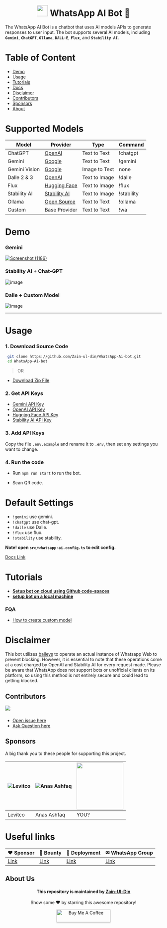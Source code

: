 <div align="center">

# <img src="https://github.com/Zain-ul-din/whatsapp-ai-bot/assets/78583049/d31339cf-b4ae-450e-95b9-53d21e4641a0" width="35" height="35"/> WhatsApp AI Bot 🚀

</div>

The WhatsApp AI Bot is a chatbot that uses AI models APIs to generate responses to user input. The bot supports several AI models, including **`Gemini`**, **`ChatGPT`**, **`Ollama`**, **`DALL-E`**, **`Flux`**, and **`Stability AI`**.

# Table of Content

- [Demo](#demo)
- [Usage](#usage)
- [Tutorials](#Tutorials)
- [Docs](docs/config-docs.md)
- [Disclaimer](#disclaimer)
- [Contributors](#contributors)
- [Sponsors](#Sponsors)
- [About](#about-us)

# Supported Models

| Model         | Provider                                                                                          | Type          | Command    |
| ------------- | ------------------------------------------------------------------------------------------------- | ------------- | ---------- |
| ChatGPT       | [OpenAI](https://platform.openai.com/docs/guides/text-generation/quickstart)                      | Text to Text  | !chatgpt   |
| Gemini        | [Google](https://ai.google.dev/gemini-api/docs/text-generation?lang=node#generate-text-from-text) | Text to Text  | !gemini    |
| Gemini Vision | [Google](https://ai.google.dev/gemini-api/docs/vision?lang=node#upload-image)                     | Image to Text | none       |
| Dalle 2 & 3   | [OpenAI](https://platform.openai.com/docs/api-reference/images/create)                            | Text to Image | !dalle     |
| Flux          | [Hugging Face](https://huggingface.co/black-forest-labs/FLUX.1-dev)                               | Text to Image | !flux      |
| Stability AI  | [Stability AI](https://platform.stability.ai/docs/getting-started/stable-image)                   | Text to Image | !stability |
| Ollama        | [Open Source](https://ollama.com/)                                                                | Text to Text  | !ollama    |
| Custom        | Base Provider                                                                                     | Text to Text  | !wa        |

# Demo

### Gemini



[![Screenshot (1186)](https://github.com/Zain-ul-din/whatsapp-ai-bot/assets/78583049/b6f256de-c792-4947-bf65-401a60a0b1f4)](https://www.youtube.com/watch?v=dXDxTQQqeq8)


### Stability AI + Chat-GPT



![image](https://user-images.githubusercontent.com/78583049/222071673-ef0f2021-a8b4-4263-9304-a77ecd76c0a1.png)



### Dalle + Custom Model



![image](https://user-images.githubusercontent.com/78583049/222074174-55792d13-5137-4c1c-b708-3ad188ca8d8d.png)



---

# Usage

### 1. Download Source Code

```bash
 git clone https://github.com/Zain-ul-din/WhatsApp-Ai-bot.git
 cd WhatsApp-Ai-bot
```

> OR

- [Download Zip File](https://github.com/Zain-ul-din/WhatsApp-Ai-bot/archive/refs/heads/master.zip)

### 2. Get API Keys

- [Gemini API Key](https://aistudio.google.com/app/apikey)
- [OpenAI API Key](https://platform.openai.com/api-keys)
- [Hugging Face API Key](https://huggingface.co/settings/tokens)
- [Stability AI API Key](https://platform.stability.ai/account/keys)

### 3. Add API Keys

Copy the file `.env.example` and rename it to `.env`, then set any settings you want to change.

### 4. Run the code

- Run `npm run start` to run the bot.

- Scan QR code.

# Default Settings

- `!gemini` use gemini.
- `!chatgpt` use chat-gpt.
- `!dalle` use Dalle.
- `!flux` use flux.
- `!stability` use stability.

**Note! open `src/whatsapp-ai.config.ts` to edit config.**

[Docs Link](docs/config-docs.md)

# Tutorials

- **[Setup bot on cloud using Github code-spaces](https://www.youtube.com/watch?v=QahJSi6Ygj4)**
- **[setup bot on a local machine](https://www.youtube.com/watch?v=fyPD3ILFPck)**

### FQA

- [How to create custom model](https://github.com/Zain-ul-din/whatsapp-ai-bot/issues/3)

# Disclaimer

This bot utilizes [baileys](https://github.com/WhiskeySockets/Baileys) to operate an actual instance of Whatsapp Web to prevent blocking. However, it is essential to note that these operations come at a cost charged by OpenAI and Stability AI for every request made. Please be aware that WhatsApp does not support bots or unofficial clients on its platform, so using this method is not entirely secure and could lead to getting blocked.

## Contributors

<a href="https://github.com/Zain-ul-din/WhatsApp-Ai-bot/graphs/contributors">
  <img src="https://contrib.rocks/image?repo=Zain-ul-din/WhatsApp-Ai-bot" />
</a>

###

- [Open issue here](./../../issues)
- [Ask Question here](./../../discussions)

<!-- about -->

## Sponsors

A big thank you to these people for supporting this project.

| ![Levitco](https://avatars.githubusercontent.com/u/47256157?v=4&s=128) | ![Anas Ashfaq](https://avatars.githubusercontent.com/u/119153707?v=4&s=128) | <img src="https://avatars.githubusercontent.com/u/0?v=4" width="150" height="150"/> |
| ---------------------------------------------------------------------- | --------------------------------------------------------------------------- | ----------------------------------------------------------------------------------- |
| Levitco                                                                | Anas Ashfaq                                                                 | YOU?                                                                                |

# Useful links

| ♥ Sponsor                                  | 💎 Bounty                                       | 🚀 Deployment                           | ✉ WhatsApp Group                                         |
| ------------------------------------------ | ----------------------------------------------- | --------------------------------------- | -------------------------------------------------------- |
| [Link](https://buymeacoffee.com/zainuldin) | [Link](https://wa-ai-seven.vercel.app/feat-req) | [Link](https://wa-ai-seven.vercel.app/) | [Link](https://chat.whatsapp.com) |

## About Us

<div align="center">
<h4 font-weight="bold">This repository is maintained by <a href="https://github.com/Zain-ul-din">Zain-Ul-Din</a></h4>
<p> Show some ❤️ by starring this awesome repository! </p>
</div>

<div align="center">
<a href="https://www.buymeacoffee.com/zainuldin" target="_blank"><img src="https://www.buymeacoffee.com/assets/img/custom_images/orange_img.png" alt="Buy Me A Coffee" style="height: 41px !important;width: 174px !important;box-shadow: 0px 3px 2px 0px rgba(190, 190, 190, 0.5) !important;-webkit-box-shadow: 0px 3px 2px 0px rgba(190, 190, 190, 0.5) !important;" ></a>

</div>

